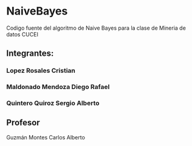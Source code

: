 # NaiveBayes
Codigo fuente del algoritmo de Naive Bayes para la clase de Mineria de datos CUCEI

## **Integrantes:**
### Lopez Rosales Cristian
### Maldonado Mendoza Diego Rafael
### Quintero Quiroz Sergio Alberto
## Profesor
Guzmán Montes Carlos Alberto
